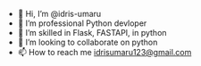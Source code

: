 - 👋 Hi, I’m @idris-umaru
- 👀 I’m professional Python devloper 
- 🌱 I’m skilled in Flask, FASTAPI, in python 
- 💞️ I’m looking to collaborate on python 
- 📫 How to reach me idrisumaru123@gmail.com

<!---
idris-umaru/idris-umaru is a ✨ special ✨ repository because its `README.md` (this file) appears on your GitHub profile.
You can click the Preview link to take a look at your changes.
--->
